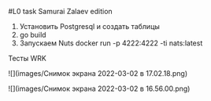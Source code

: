 #L0 task Samurai Zalaev edition

1. Установить Postgresql и создать таблицы
2. go build
3. Запускаем Nuts docker run -p 4222:4222 -ti nats:latest

Тесты WRK

![](images/Снимок экрана 2022-03-02 в 17.02.18.png)

![](images/Снимок экрана 2022-03-02 в 16.56.00.png)
